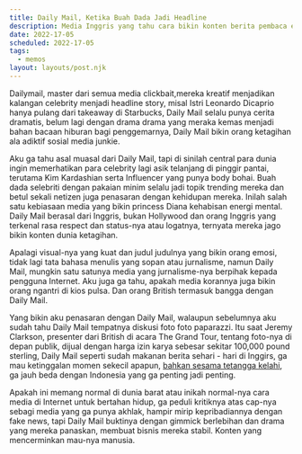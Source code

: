 ```yaml
---
title: Daily Mail, Ketika Buah Dada Jadi Headline
description: Media Inggris yang tahu cara bikin konten berita pembaca emosi
date: 2022-17-05
scheduled: 2022-17-05
tags:
  - memos
layout: layouts/post.njk
---
```


Dailymail, master dari semua media clickbait,mereka kreatif menjadikan kalangan celebrity menjadi headline story, misal Istri Leonardo Dicaprio hanya pulang dari takeaway di Starbucks, Daily Mail selalu punya cerita dramatis, belum lagi dengan drama drama yang meraka kemas menjadi bahan bacaan hiburan bagi penggemarnya, Daily Mail bikin orang ketagihan ala adiktif sosial media junkie.

Aku ga tahu asal muasal dari Daily Mail, tapi di sinilah central para dunia ingin memerhatikan para celebrity lagi asik telanjang di pinggir pantai, terutama Kim Kardashian serta Influencer yang punya body bohai. Buah dada selebriti dengan pakaian minim selalu jadi topik trending mereka dan betul sekali netizen juga penasaran dengan kehidupan mereka. Inilah salah satu kebiasaan media yang bikin princess Diana kehabisan energi mental. Daily Mail berasal dari Inggris, bukan Hollywood dan orang Inggris yang terkenal rasa respect dan status-nya atau logatnya, ternyata mereka jago bikin konten dunia ketagihan.

Apalagi visual-nya yang kuat dan judul judulnya yang bikin orang emosi, tidak lagi tata bahasa menulis yang sopan atau jurnalisme, namun Daily Mail, mungkin satu satunya media yang jurnalisme-nya berpihak kepada pengguna Internet. Aku juga ga tahu, apakah media korannya juga bikin orang ngantri di kios pulsa. Dan orang British termasuk bangga dengan Daily Mail.

Yang bikin aku penasaran dengan Daily Mail, walaupun sebelumnya aku sudah tahu Daily Mail tempatnya diskusi foto foto paparazzi. Itu saat Jeremy Clarkson, presenter dari British di acara The Grand Tour, tentang foto-nya di depan publik, dijual dengan harga izin karya sebesar sekitar 100,000 pound sterling, Daily Mail seperti sudah makanan berita sehari - hari di Inggirs, ga mau ketinggalan momen sekecil apapun, [bahkan sesama tetangga kelahi](https://www.dailymail.co.uk/news/article-10822667/Moment-neighbour-hell-launched-bricks-cement-fence-called-neighbours-dirty-c-s.html), ga jauh beda dengan Indonesia yang ga penting jadi penting.

Apakah ini memang normal di dunia barat atau inikah normal-nya cara media di Internet untuk bertahan hidup, ga peduli kritiknya atas cap-nya sebagi media yang ga punya akhlak, hampir mirip kepribadiannya dengan fake news, tapi Daily Mail buktinya dengan gimmick berlebihan dan drama yang mereka panaskan, membuat bisnis mereka stabil. Konten yang mencerminkan mau-nya manusia.
